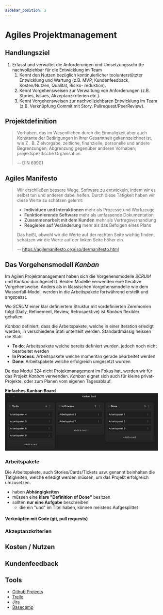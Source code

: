 ```yaml
---
sidebar_position: 2
---
```


# Agiles Projektmanagement

## Handlungsziel

1. Erfasst und verwaltet die Anforderungen und Umsetzungsschritte nachvollziehbar für die Entwicklung im Team
    1. Kennt den Nutzen bezüglich kontinuierlicher toolunterstützter Entwicklung und Wartung (z.B. MVP, Kundenfeedback, Kosten/Nutzen, Qualität, Risiko- reduktion).
    2. Kennt Vorgehensweisen zur Verwaltung von Anforderungen (z.B. Stories, Issues, Akzeptanzkriterien etc.).
    3. Kennt Vorgehensweisen zur nachvollziehbaren Entwicklung im Team (z.B. Verknüpfung Commit mit Story, Pullrequest/PeerReview).

## Projektdefinition

>Vorhaben, das im Wesentlichen durch die Einmaligkeit aber auch Konstante der Bedingungen in ihrer Gesamtheit gekennzeichnet ist, wie Z . B. Zielvorgabe, zeitliche, finanzielle, personelle und andere Begrenzungen; Abgrenzung gegenüber anderen Vorhaben; projektspezifische Organisation.
>
>-- DIN 69901

## Agiles Manifesto

>Wir erschließen bessere Wege, Software zu entwickeln,
>indem wir es selbst tun und anderen dabei helfen.
>Durch diese Tätigkeit haben wir diese Werte zu schätzen gelernt:
> 
>- **Individuen und Interaktionen** mehr als Prozesse und Werkzeuge
>- **Funktionierende Software** mehr als umfassende Dokumentation
>- **Zusammenarbeit mit dem Kunden** mehr als Vertragsverhandlung
>- **Reagieren auf Veränderung** mehr als das Befolgen eines Plans
>
>Das heißt, obwohl wir die Werte auf der rechten Seite wichtig finden,
>schätzen wir die Werte auf der linken Seite höher ein.
>
> -- https://agilemanifesto.org/iso/de/manifesto.html

## Das Vorgehensmodell *Kanban*


Im Agilen Projektmanagement haben sich die Vorgehensmodelle *SCRUM* und *Kanban* durchgesetzt.
Beiden Modelle verwenden eine Iterative Vorgehensweise. Anders als in klassischen Vorgehensmodelle wie dem Wasserfall-Model, werden in die Arbeitspakete fortwährend erstellt und angepasst.

Wo *SCRUM* einer klar definiertem Struktur mit vordefinierten Zeremonien folgt (Daily, Refinement, Review, Retrospektive) ist *Kanban* flexibler gehalten. 

*Kanban* definiert, dass die Arbeitspakete, welche in einer Iteration erledigt werden, in verschiedene Stati unterteilt werden. Standardmässig heissen die Stati:

- **To do**: Arbeitspakete welche bereits definiert wurden, jedoch noch nicht bearbeitet werden
- **In Process**: Arbeitspakete welche momentan gerade bearbeitet werden
- **Done**: Arbeitspakete welche erfolgreich umgesetzt wurden

Da das Modul 324 nicht Projektmanagement im Fokus hat, werden wir für das Projekt *Kanban* verwenden. *Kanban* eignet sich auch für kleine privat-Projekte, oder zum Planen vom eigenen Tagesablauf.

**Einfaches Kanban Board**
![](images/kanban-board.png)

### Arbeitspakete

Die Arbeitspakete, auch Stories/Cards/Tickets usw. genannt beinhalten die Tätigkeiten, welche erledigt werden müssen, um das Projekt erfolgreich umzusetzen.

- haben **Abhängigkeiten**
- müssen eine **klare "Definition of Done"** besitzen
- sollten **nur eine Aufgabe** beschreiben
    - die ein "und" im Titel haben, können meistens Aufgesplittet 

#### Verknüpfen mit Code (git, pull requests)


### Akzeptanzkriterien

## Kosten / Nutzen

## Kundenfeedback

## Tools

- [Github Projects](https://docs.github.com/en/issues/planning-and-tracking-with-projects)
- [Trello](https://trello.com/)
- [Jira](https://www.atlassian.com/software/jira)
- [Basecamp](https://basecamp.com/)
